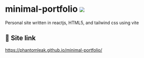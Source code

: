 # minimal-portfolio <a href="https://github.com/PhantomLeak/minimal-portfolio/actions/workflows/pages/pages-build-deployment"><img src="https://github.com/PhantomLeak/minimal-portfolio/actions/workflows/pages/pages-build-deployment/badge.svg?branch=gh-pages" /></a>

Personal site written in reactjs, HTML5, and tailwind css using vite
## 🔗 Site link
https://phantomleak.github.io/minimal-portfolio/
